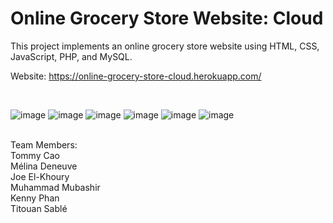 # Online Grocery Store Website: Cloud

This project implements an online grocery store website using HTML, CSS, JavaScript, PHP, and MySQL.

Website: https://online-grocery-store-cloud.herokuapp.com/

<br>

![image](https://user-images.githubusercontent.com/66841718/117587065-0ce37080-b0ea-11eb-86ac-61806df1a1db.png)
![image](https://user-images.githubusercontent.com/66841718/117587041-e9202a80-b0e9-11eb-8c7f-77bc099f0d4b.png)
![image](https://user-images.githubusercontent.com/66841718/117587091-2e445c80-b0ea-11eb-909b-6fc5d8583357.png)
![image](https://user-images.githubusercontent.com/66841718/117587241-e5d96e80-b0ea-11eb-9b61-7a407f4b2cf6.png)
![image](https://user-images.githubusercontent.com/66841718/117587086-284e7b80-b0ea-11eb-9210-8402fc548032.png)
![image](https://user-images.githubusercontent.com/66841718/117587281-17523a00-b0eb-11eb-85b1-d140c50366f2.png)




<br>
Team Members: <br>
Tommy Cao <br>
Mélina Deneuve <br>
Joe El-Khoury <br>
Muhammad Mubashir <br>
Kenny Phan <br>
Titouan Sablé <br>
